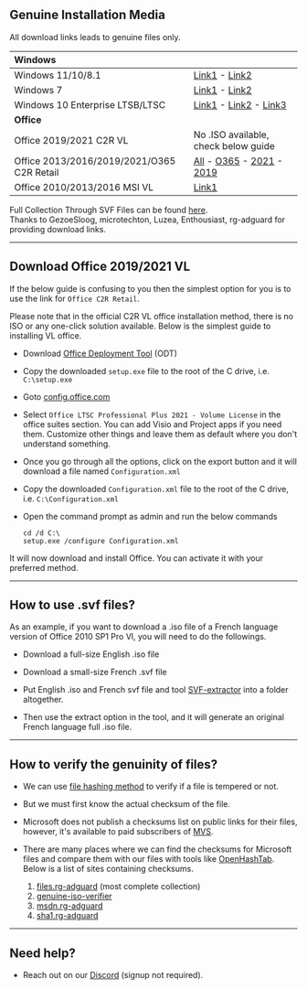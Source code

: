 ## Genuine Installation Media

All download links leads to genuine files only.

| **Windows**                                |                                                                                                                                                                                                         |
|:-------------------------------------------|:--------------------------------------------------------------------------------------------------------------------------------------------------------------------------------------------------------|
| Windows 11/10/8.1                          | [Link1](https://www.microsoft.com/software-download) - [Link2](https://tb.rg-adguard.net/)                                                                                                              |
| Windows 7                                  | [Link1](https://stuff.mtt-m1.workers.dev/Windows%207/) - [Link2](https://isofiles.bd581e55.workers.dev/Windows%207/)                                                                                    |
| Windows 10 Enterprise LTSB/LTSC            | [Link1](https://opendirectory.luzea.de/luzea/Windows_10_Enterprise_LTSC_2021/) - [Link2](https://stuff.mtt-m1.workers.dev/Windows%2010/) - [Link3](https://isofiles.bd581e55.workers.dev/Windows%2010/) |
| **Office**                                 |                                                                                                                                                                                                         |
| Office 2019/2021 C2R VL                    | No .ISO available, check below guide                                                                                                                                                                    |
| Office 2013/2016/2019/2021/O365 C2R Retail | [All](https://tb.rg-adguard.net/public.php) - [O365](https://pastebin.com/raw/f7Bvub9g) - [2021](https://pastebin.com/raw/gtua34VH) - [2019](https://pastebin.com/raw/PLhB7UnK)                         |
| Office 2010/2013/2016 MSI VL               | [Link1](https://opendirectory.luzea.de/Enthousiast/Office/)                                                                                                                                             |

Full Collection Through SVF Files can be found [here](https://opendirectory.luzea.de/GezoeSloog/).\
Thanks to GezoeSloog, microtechton, Luzea, Enthousiast, rg-adguard for providing download links.

------------------------------------------------------------------------

## Download Office 2019/2021 VL

If the below guide is confusing to you then the simplest option for you is to use the link for `Office C2R Retail`.

Please note that in the official C2R VL office installation method, there is no ISO or any one-click solution available. Below is the simplest guide to installing VL office.

-   Download [Office Deployment Tool](https://officecdn.microsoft.com/pr/wsus/setup.exe) (ODT)

-   Copy the downloaded `setup.exe` file to the root of the C drive, i.e. `C:\setup.exe`

-   Goto [config.office.com](https://config.office.com/deploymentsettings)

-   Select `Office LTSC Professional Plus 2021 - Volume License` in the office suites section. You can add Visio and Project apps if you need them. Customize other things and leave them as default where you don't understand something.

-   Once you go through all the options, click on the export button and it will download a file named `Configuration.xml`

-   Copy the downloaded `Configuration.xml` file to the root of the C drive, i.e. `C:\Configuration.xml`

-   Open the command prompt as admin and run the below commands

        cd /d C:\
        setup.exe /configure Configuration.xml

It will now download and install Office. You can activate it with your preferred method.

------------------------------------------------------------------------

## How to use .svf files?

As an example, if you want to download a .iso file of a French language version of Office 2010 SP1 Pro Vl, you will need to do the followings.

-   Download a full-size English .iso file

-   Download a small-size French .svf file

-   Put English .iso and French svf file and tool [SVF-extractor](https://www.softpedia.com/get/System/Back-Up-and-Recovery/SVF-eXtractor.shtml) into a folder altogether.

-   Then use the extract option in the tool, and it will generate an original French language full .iso file.

------------------------------------------------------------------------

## How to verify the genuinity of files?

-   We can use [file hashing method](https://en.wikipedia.org/wiki/File_verification) to verify if a file is tempered or not.

-   But we must first know the actual checksum of the file.

-   Microsoft does not publish a checksums list on public links for their files, however, it's available to paid subscribers of [MVS](https://visualstudio.microsoft.com/subscriptions/).

-   There are many places where we can find the checksums for Microsoft files and compare them with our files with tools like [OpenHashTab](https://github.com/namazso/OpenHashTab/releases). Below is a list of sites containing checksums.

    1.  [files.rg-adguard](https://files.rg-adguard.net/) (most complete collection)
    2.  [genuine-iso-verifier](https://genuine-iso-verifier.weebly.com/)
    3.  [msdn.rg-adguard](https://msdn.rg-adguard.net/)
    4.  [sha1.rg-adguard](https://sha1.rg-adguard.net/)

------------------------------------------------------------------------

## Need help?

-   Reach out on our [Discord](https://discord.gg/gjJEfq7ux8) (signup not required).

